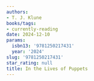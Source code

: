 ```yaml
---
authors:
- T. J. Klune
books/tags:
- currently-reading
date: 2024-12-10
params:
  isbn13: '9781250217431'
  year: '2024'
slug: '9781250217431'
star_rating: null
title: In the Lives of Puppets
---
```



<!--more-->
